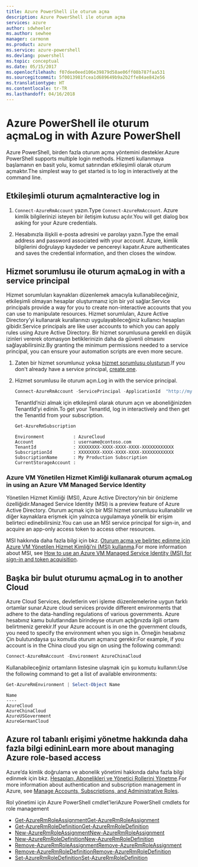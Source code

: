 ```yaml
---
title: Azure PowerShell ile oturum açma
description: Azure PowerShell ile oturum açma
services: azure
author: sdwheeler
ms.author: sewhee
manager: carmonm
ms.product: azure
ms.service: azure-powershell
ms.devlang: powershell
ms.topic: conceptual
ms.date: 05/15/2017
ms.openlocfilehash: f07dee0eed106e39879d58ae06ff08b787faa531
ms.sourcegitcommit: 5f0013981fcea1d689649b9a2b2ffe84ae842e56
ms.translationtype: HT
ms.contentlocale: tr-TR
ms.lasthandoff: 04/16/2018
---
```

# <a name="log-in-with-azure-powershell"></a><span data-ttu-id="723e3-103">Azure PowerShell ile oturum açma</span><span class="sxs-lookup"><span data-stu-id="723e3-103">Log in with Azure PowerShell</span></span>

<span data-ttu-id="723e3-104">Azure PowerShell, birden fazla oturum açma yöntemini destekler.</span><span class="sxs-lookup"><span data-stu-id="723e3-104">Azure PowerShell supports multiple login methods.</span></span> <span data-ttu-id="723e3-105">Hizmeti kullanmaya başlamanın en basit yolu, komut satırından etkileşimli olarak oturum açmaktır.</span><span class="sxs-lookup"><span data-stu-id="723e3-105">The simplest way to get started is to log in interactively at the command line.</span></span>

## <a name="interactive-log-in"></a><span data-ttu-id="723e3-106">Etkileşimli oturum açma</span><span class="sxs-lookup"><span data-stu-id="723e3-106">Interactive log in</span></span>

1. <span data-ttu-id="723e3-107">`Connect-AzureRmAccount` yazın.</span><span class="sxs-lookup"><span data-stu-id="723e3-107">Type `Connect-AzureRmAccount`.</span></span> <span data-ttu-id="723e3-108">Azure kimlik bilgilerinizi isteyen bir iletişim kutusu açılır.</span><span class="sxs-lookup"><span data-stu-id="723e3-108">You will get dialog box asking for your Azure credentials.</span></span>

2. <span data-ttu-id="723e3-109">Hesabınızla ilişkili e-posta adresini ve parolayı yazın.</span><span class="sxs-lookup"><span data-stu-id="723e3-109">Type the email address and password associated with your account.</span></span> <span data-ttu-id="723e3-110">Azure, kimlik bilgilerini doğrulayıp kaydeder ve pencereyi kapatır.</span><span class="sxs-lookup"><span data-stu-id="723e3-110">Azure authenticates and saves the credential information, and then closes the window.</span></span>

## <a name="log-in-with-a-service-principal"></a><span data-ttu-id="723e3-111">Hizmet sorumlusu ile oturum açma</span><span class="sxs-lookup"><span data-stu-id="723e3-111">Log in with a service principal</span></span>

<span data-ttu-id="723e3-112">Hizmet sorumluları kaynakları düzenlemek amacıyla kullanabileceğiniz, etkileşimli olmayan hesaplar oluşturmanız için bir yol sağlar.</span><span class="sxs-lookup"><span data-stu-id="723e3-112">Service principals provide a way for you to create non-interactive accounts that you can use to manipulate resources.</span></span> <span data-ttu-id="723e3-113">Hizmet sorumluları, Azure Active Directory’yi kullanarak kurallarınızı uygulayabileceğiniz kullanıcı hesapları gibidir.</span><span class="sxs-lookup"><span data-stu-id="723e3-113">Service principals are like user accounts to which you can apply rules using Azure Active Directory.</span></span> <span data-ttu-id="723e3-114">Bir hizmet sorumlusuna gerekli en düşük izinleri vererek otomasyon betiklerinizin daha da güvenli olmasını sağlayabilirsiniz.</span><span class="sxs-lookup"><span data-stu-id="723e3-114">By granting the minimum permissions needed to a service principal, you can ensure your automation scripts are even more secure.</span></span>

1. <span data-ttu-id="723e3-115">Zaten bir hizmet sorumlunuz yoksa [hizmet sorumlusu oluşturun](create-azure-service-principal-azureps.md).</span><span class="sxs-lookup"><span data-stu-id="723e3-115">If you don't already have a service principal, [create one](create-azure-service-principal-azureps.md).</span></span>

2. <span data-ttu-id="723e3-116">Hizmet sorumlusu ile oturum açın.</span><span class="sxs-lookup"><span data-stu-id="723e3-116">Log in with the service principal.</span></span>

    ```powershell
    Connect-AzureRmAccount -ServicePrincipal -ApplicationId  "http://my-app" -Credential $pscredential -TenantId $tenantid
    ```

    <span data-ttu-id="723e3-117">TenantId’nizi almak için etkileşimli olarak oturum açın ve aboneliğinizden TenantId’yi edinin.</span><span class="sxs-lookup"><span data-stu-id="723e3-117">To get your TenantId, log in interactively and then get the TenantId from your subscription.</span></span>

    ```powershell
    Get-AzureRmSubscription
    ```

    ```
    Environment           : AzureCloud
    Account               : username@contoso.com
    TenantId              : XXXXXXXX-XXXX-XXXX-XXXX-XXXXXXXXXXXX
    SubscriptionId        : XXXXXXXX-XXXX-XXXX-XXXX-XXXXXXXXXXXX
    SubscriptionName      : My Production Subscription
    CurrentStorageAccount :
    ```

### <a name="log-in-using-an-azure-vm-managed-service-identity"></a><span data-ttu-id="723e3-118">Azure VM Yönetilen Hizmet Kimliği kullanarak oturum açma</span><span class="sxs-lookup"><span data-stu-id="723e3-118">Log in using an Azure VM Managed Service Identity</span></span>

<span data-ttu-id="723e3-119">Yönetilen Hizmet Kimliği (MSI), Azure Active Directory’nin bir önizleme özelliğidir.</span><span class="sxs-lookup"><span data-stu-id="723e3-119">Managed Service Identity (MSI) is a preview feature of Azure Active Directory.</span></span> <span data-ttu-id="723e3-120">Oturum açmak için bir MSI hizmet sorumlusu kullanabilir ve diğer kaynaklara erişmek için yalnızca uygulamaya yönelik bir erişim belirteci edinebilirsiniz.</span><span class="sxs-lookup"><span data-stu-id="723e3-120">You can use an MSI service principal for sign-in, and acquire an app-only access token to access other resources.</span></span>

<span data-ttu-id="723e3-121">MSI hakkında daha fazla bilgi için bkz. [Oturum açma ve belirteç edinme için Azure VM Yönetilen Hizmet Kimliği’ni (MSI) kullanma](/azure/active-directory/msi-how-to-get-access-token-using-msi).</span><span class="sxs-lookup"><span data-stu-id="723e3-121">For more information about MSI, see [How to use an Azure VM Managed Service Identity (MSI) for sign-in and token acquisition](/azure/active-directory/msi-how-to-get-access-token-using-msi).</span></span>

## <a name="log-in-to-another-cloud"></a><span data-ttu-id="723e3-122">Başka bir bulut oturumu açma</span><span class="sxs-lookup"><span data-stu-id="723e3-122">Log in to another Cloud</span></span>

<span data-ttu-id="723e3-123">Azure Cloud Services, devletlerin veri işleme düzenlemelerine uygun farklı ortamlar sunar.</span><span class="sxs-lookup"><span data-stu-id="723e3-123">Azure cloud services provide different environments that adhere to the data-handling regulations of various governments.</span></span> <span data-ttu-id="723e3-124">Azure hesabınız kamu bulutlarından birindeyse oturum açtığınızda ilgili ortamı belirtmeniz gerekir.</span><span class="sxs-lookup"><span data-stu-id="723e3-124">If your Azure account is in one the government clouds, you need to specify the environment when you sign in.</span></span> <span data-ttu-id="723e3-125">Örneğin hesabınız Çin bulutundaysa şu komutla oturum açmanız gerekir:</span><span class="sxs-lookup"><span data-stu-id="723e3-125">For example, if you account is in the China cloud you sign on using the following command:</span></span>

```powershell
Connect-AzureRmAccount -Environment AzureChinaCloud
```

<span data-ttu-id="723e3-126">Kullanabileceğiniz ortamların listesine ulaşmak için şu komutu kullanın:</span><span class="sxs-lookup"><span data-stu-id="723e3-126">Use the following command to get a list of available environments:</span></span>

```powershell
Get-AzureRmEnvironment | Select-Object Name
```

```
Name
----
AzureCloud
AzureChinaCloud
AzureUSGovernment
AzureGermanCloud
```

## <a name="learn-more-about-managing-azure-role-based-access"></a><span data-ttu-id="723e3-127">Azure rol tabanlı erişimi yönetme hakkında daha fazla bilgi edinin</span><span class="sxs-lookup"><span data-stu-id="723e3-127">Learn more about managing Azure role-based access</span></span>

<span data-ttu-id="723e3-128">Azure’da kimlik doğrulama ve abonelik yönetimi hakkında daha fazla bilgi edinmek için bkz. [Hesapları, Abonelikleri ve Yönetici Rollerini Yönetme](/azure/active-directory/role-based-access-control-configure).</span><span class="sxs-lookup"><span data-stu-id="723e3-128">For more information about authentication and subscription management in Azure, see [Manage Accounts, Subscriptions, and Administrative Roles](/azure/active-directory/role-based-access-control-configure).</span></span>

<span data-ttu-id="723e3-129">Rol yönetimi için Azure PowerShell cmdlet'leri</span><span class="sxs-lookup"><span data-stu-id="723e3-129">Azure PowerShell cmdlets for role management</span></span>

* [<span data-ttu-id="723e3-130">Get-AzureRmRoleAssignment</span><span class="sxs-lookup"><span data-stu-id="723e3-130">Get-AzureRmRoleAssignment</span></span>](/powershell/module/AzureRM.Resources/Get-AzureRmRoleAssignment)
* [<span data-ttu-id="723e3-131">Get-AzureRmRoleDefinition</span><span class="sxs-lookup"><span data-stu-id="723e3-131">Get-AzureRmRoleDefinition</span></span>](/powershell/module/AzureRM.Resources/Get-AzureRmRoleDefinition)
* [<span data-ttu-id="723e3-132">New-AzureRmRoleAssignment</span><span class="sxs-lookup"><span data-stu-id="723e3-132">New-AzureRmRoleAssignment</span></span>](/powershell/module/AzureRM.Resources/New-AzureRmRoleAssignment)
* [<span data-ttu-id="723e3-133">New-AzureRmRoleDefinition</span><span class="sxs-lookup"><span data-stu-id="723e3-133">New-AzureRmRoleDefinition</span></span>](/powershell/module/AzureRM.Resources/New-AzureRmRoleDefinition)
* [<span data-ttu-id="723e3-134">Remove-AzureRmRoleAssignment</span><span class="sxs-lookup"><span data-stu-id="723e3-134">Remove-AzureRmRoleAssignment</span></span>](/powershell/module/AzureRM.Resources/Remove-AzureRmRoleAssignment)
* [<span data-ttu-id="723e3-135">Remove-AzureRmRoleDefinition</span><span class="sxs-lookup"><span data-stu-id="723e3-135">Remove-AzureRmRoleDefinition</span></span>](/powershell/module/AzureRM.Resources/Remove-AzureRmRoleDefinition)
* [<span data-ttu-id="723e3-136">Set-AzureRmRoleDefinition</span><span class="sxs-lookup"><span data-stu-id="723e3-136">Set-AzureRmRoleDefinition</span></span>](/powershell/moduel/AzureRM.Resources/Set-AzureRmRoleDefinition)
